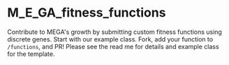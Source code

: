 # M_E_GA_fitness_functions
Contribute to MEGA's growth by submitting custom fitness functions using discrete genes. Start with our example class. Fork, add your function to `/functions`, and PR! Please see the read me for details and example class for the template. 
